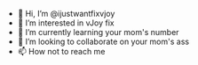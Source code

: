 - 👋 Hi, I’m @ijustwantfixvjoy
- 👀 I’m interested in vJoy fix
- 🌱 I’m currently learning your mom's number
- 💞️ I’m looking to collaborate on your mom's ass
- 📫 How not to reach me

<!---
ijustwantfixvjoy/ijustwantfixvjoy is a ✨ special ✨ repository because its `README.md` (this file) appears on your GitHub profile.
You can click the Preview link to take a look at your changes.
--->
